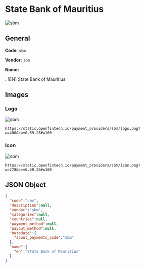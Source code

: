 
# State Bank of Mauritius 
![sbm](https://static.openfintech.io/payment_providers/sbm/logo.png?w=400&c=v0.59.26#w100)  

## General 
 
**Code:** `sbm` 
 
**Vendor:** `sbm` 
 
**Name:** 
 
:	[EN] State Bank of Mauritius 
 

## Images 

### Logo 
 
![sbm](https://static.openfintech.io/payment_providers/sbm/logo.png?w=400&c=v0.59.26#w100)  

```
https://static.openfintech.io/payment_providers/sbm/logo.png?w=400&c=v0.59.26#w100
```  

### Icon 
 
![sbm](https://static.openfintech.io/payment_providers/sbm/icon.png?w=278&c=v0.59.26#w100)  

```
https://static.openfintech.io/payment_providers/sbm/icon.png?w=278&c=v0.59.26#w100
```  

## JSON Object 

```json
{
  "code":"sbm",
  "description":null,
  "vendor":"sbm",
  "categories":null,
  "countries":null,
  "payment_method":null,
  "payout_method":null,
  "metadata":{
    "about_payments_code":"sbm"
  },
  "name":{
    "en":"State Bank of Mauritius"
  }
}
```  
